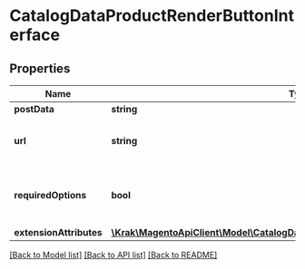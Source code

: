 # CatalogDataProductRenderButtonInterface

## Properties
Name | Type | Description | Notes
------------ | ------------- | ------------- | -------------
**postData** | **string** | Post data | 
**url** | **string** | Url, needed to add product to cart | 
**requiredOptions** | **bool** | Flag whether a product has options or not | 
**extensionAttributes** | [**\Krak\MagentoApiClient\Model\CatalogDataProductRenderButtonExtensionInterface**](CatalogDataProductRenderButtonExtensionInterface.md) |  | [optional] 

[[Back to Model list]](../README.md#documentation-for-models) [[Back to API list]](../README.md#documentation-for-api-endpoints) [[Back to README]](../README.md)



